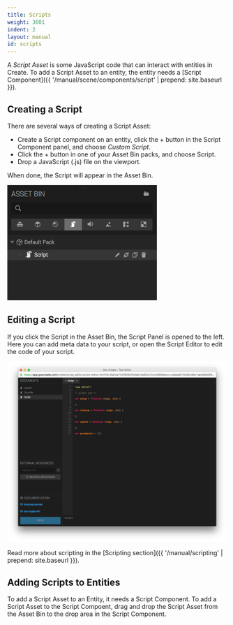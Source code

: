 ```yaml
---
title: Scripts
weight: 3601
indent: 2
layout: manual
id: scripts
---
```

A *Script Asset* is some JavaScript code that can interact with entities in Create. To add a Script Asset to an entity, the entity needs a [Script Component]({{ '/manual/scene/components/script' | prepend: site.baseurl }}).

## Creating a Script

There are several ways of creating a Script Asset:

* Create a Script component on an entity, click the + button in the Script Component panel, and choose *Custom Script*.
* Click the + button in one of your Asset Bin packs, and choose Script.
* Drop a JavaScript (.js) file on the viewport.

When done, the Script will appear in the Asset Bin.

![Adding an existing script to a script component](script-in-assetbin.png)

## Editing a Script

If you click the Script in the Asset Bin, the Script Panel is opened to the left. Here you can add meta data to your script, or open the Script Editor to edit the code of your script.

![Script editor](script-editor.png)

Read more about scripting in the [Scripting section]({{ '/manual/scripting' | prepend: site.baseurl }}).

## Adding Scripts to Entities

To add a Script Asset to an Entity, it needs a Script Component. To add a Script Asset to the Script Compoent, drag and drop the Script Asset from the Asset Bin to the drop area in the Script Component.